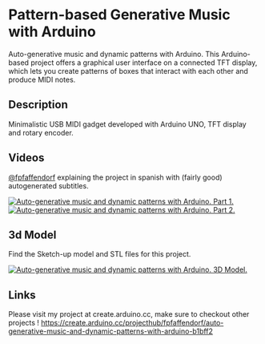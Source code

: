 # Pattern-based Generative Music with Arduino
Auto-generative music and dynamic patterns with Arduino.
This Arduino-based project offers a graphical user interface on a connected TFT display, which lets you create 
patterns of boxes that interact with each other and produce MIDI notes. 



## Description
Minimalistic USB MIDI gadget developed with Arduino UNO, TFT display and rotary encoder.

## Videos
[@fpfaffendorf](https://github.com/fpfaffendorf) explaining the project in spanish with (fairly good) autogenerated subtitles.

[![Auto-generative music and dynamic patterns with Arduino. Part 1.](https://img.youtube.com/vi/flEpmSYMk7A/0.jpg)](https://www.youtube.com/watch?v=flEpmSYMk7A)
[![Auto-generative music and dynamic patterns with Arduino. Part 2.](https://img.youtube.com/vi/Hk6nx0lot_o/0.jpg)](https://www.youtube.com/watch?v=Hk6nx0lot_o)

## 3d Model
Find the Sketch-up model and STL files for this project. 

[![Auto-generative music and dynamic patterns with Arduino. 3D Model.](https://federicopfaffendorf.com.ar/etc/tft-arduino.jpg)](https://federicopfaffendorf.com.ar/etc/tft-arduino.jpg)

## Links

Please visit my project at create.arduino.cc, make sure to checkout other projects !
https://create.arduino.cc/projecthub/fpfaffendorf/auto-generative-music-and-dynamic-patterns-with-arduino-b1bff2
